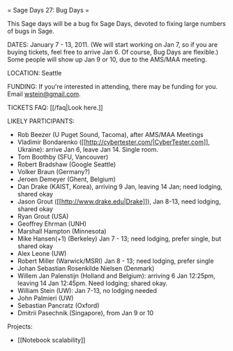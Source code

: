 = Sage Days 27: Bug Days =

This Sage days will be a bug fix Sage Days, devoted to fixing large numbers of bugs in Sage. 

DATES: January 7 - 13, 2011.  (We will start working on Jan 7, so if you are buying tickets, feel free to arrive Jan 6.  Of course, Bug Days are flexible.)   Some people will show up Jan 9 or 10, due to the AMS/MAA meeting. 

LOCATION: Seattle

FUNDING: If you're interested in attending, there may be funding for you.   Email wstein@gmail.com.

TICKETS FAQ: [[/faq|Look here.]]

LIKELY PARTICIPANTS:

  * Rob Beezer (U Puget Sound, Tacoma), after AMS/MAA Meetings
  * Vladimir Bondarenko ([[http://cybertester.com/|CyberTester.com]], Ukraine): arrive Jan 6, leave Jan 14. Single room.
  * Tom Boothby (SFU, Vancouver)
  * Robert Bradshaw (Google Seattle)
  * Volker Braun (Germany?)
  * Jeroen Demeyer (Ghent, Belgium)
  * Dan Drake (KAIST, Korea), arriving 9 Jan, leaving 14 Jan; need lodging, shared okay
  * Jason Grout ([[http://www.drake.edu|Drake]]), Jan 8-13, need lodging, shared okay
  * Ryan Grout (USA)
  * Geoffrey Ehrman (UNH)
  * Marshall Hampton (Minnesota) 
  * Mike Hansen(+1) (Berkeley)  Jan 7 - 13; need lodging, prefer single, but shared okay
  * Alex Leone  (UW)
  * Robert Miller (Warwick/MSRI) Jan 8 - 13; need lodging, prefer single
  * Johan Sebastian Rosenkilde Nielsen (Denmark)
  * Willem Jan Palenstijn (Holland and Belgium): arriving 6 Jan 12:25pm, leaving 14 Jan 12:45pm. Need lodging; shared okay.
  * William Stein (UW):  Jan 7-13, no lodging needed
  * John Palmieri (UW)
  * Sebastian Pancratz (Oxford)
  * Dmitrii Pasechnik (Singapore), from Jan 9 or 10

Projects:

  * [[Notebook scalability]]
